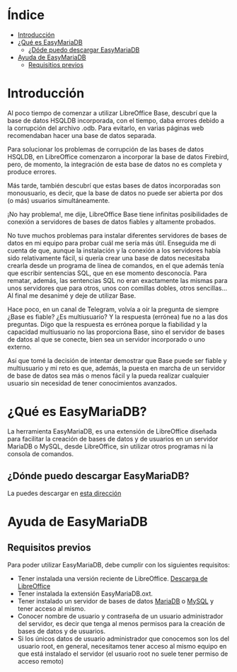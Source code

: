 # Índice
- [Introducción](https://#introducción)
- [¿Qué es EasyMariaDB](#qué-es-easymariadb)
  - [¿Dóde puedo descargar EasyMariaDB](#dónde-puedo-descargar-easymariadb)
- [Ayuda de EasyMariaDB](#ayuda-de-easymariadb)
  - [Requisitios previos](#requisitos-previos)

# Introducción
Al poco tiempo de comenzar a utilizar LibreOffice Base, descubrí que la base de datos HSQLDB incorporada, con el tiempo, daba errores debido a la corrupción del archivo .odb. Para evitarlo, en varias páginas web recomendaban hacer una base de datos separada.

Para solucionar los problemas de corrupción de las bases de datos HSQLDB, en LibreOffice comenzaron a incorporar la base de datos Firebird, pero, de momento, la integración de esta base de datos no es completa y produce errores.

Más tarde, también descubrí que estas bases de datos incorporadas son monousuario, es decir, que la base de datos no puede ser abierta por dos (o más) usuarios simultáneamente.

¡No hay problema!, me dije, LibreOffice Base tiene infinitas posibilidades de conexión a servidores de bases de datos fiables y altamente probados. 

No tuve muchos problemas para instalar diferentes servidores de bases de datos en mi equipo para probar cuál me sería más útil. Enseguida me di cuenta de que, aunque la instalación y la conexión a los servidores había sido relativamente fácil, si quería crear una base de datos necesitaba crearla desde un programa de línea de comandos, en el que además tenía que escribir sentencias SQL, que en ese momento desconocía. Para rematar, además, las sentencias SQL no eran exactamente las mismas para unos servidores que para otros, unos con comillas dobles, otros sencillas... Al final me desanimé y deje de utilizar Base.

Hace poco, en un canal de Telegram, volvía a oír la pregunta de siempre ¿Base es fiable? ¿Es multiusuario? Y la respuesta (errónea) fue no a las dos preguntas. Digo que la respuesta es errónea porque la fiabilidad y la capacidad multiusuario no las proporciona Base, sino el servidor de bases de datos al que se conecte, bien sea un servidor incorporado o uno externo.

Así que tomé la decisión de intentar demostrar que Base puede ser fiable y multiusuario y mi reto es que, además, la puesta en marcha de un servidor de base de datos sea más o menos fácil y la pueda realizar cualquier usuario sin necesidad de tener conocimientos avanzados.

# ¿Qué es EasyMariaDB?

La herramienta EasyMariaDB, es una extensión de LibreOffice diseñada para facilitar la creación de bases de datos y de usuarios en un servidor MariaDB o MySQL, desde LibreOffice, sin utilizar otros programas ni la consola de comandos.

## ¿Dónde puedo descargar EasyMariaDB?

La puedes descargar en [esta dirección](https://github.com/jucasaca/Extension)

# Ayuda de EasyMariaDB

## Requisitos previos

Para poder utilizar EasyMariaDB, debe cumplir con los siguientes requisitos:

- Tener instalada una versión reciente de LibreOffice. [Descarga de LibreOffice](https://es.libreoffice.org/descarga/libreoffice/)
- Tener instalada la extensión EasyMariaDB.oxt.
- Tener instalado un servidor de bases de datos [MariaDB](InstalarMariaDB.md) o [MySQL](InstalarMySQL.md) y tener acceso al mismo.
- Conocer nombre de usuario y contraseña de un usuario administrador del servidor, es decir que tenga al menos permisos para la creación de bases de datos y de usuarios.
- Si los únicos datos de usuario administrador que conocemos son los del usuario root, en general, necesitamos tener acceso al mismo equipo en que está instalado el servidor (el usuario root no suele tener permiso de acceso remoto)
